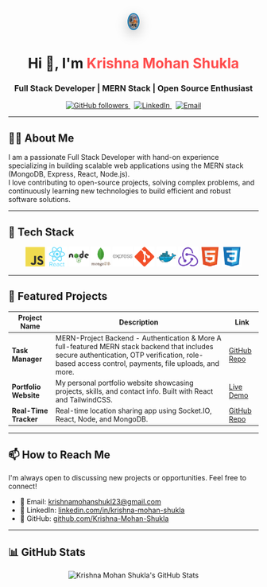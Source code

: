 <p align="center" style="margin: 50px 0;">
  <img
    src="./assets/banner.png"
    alt="Krishna Mohan Shukla - 3D Banner"
    style="
      width: 20%;
      max-width: 20px;
      height: auto;
      border-radius: 50%;
      max-height: 150px;
      box-shadow: 0 8px 24px rgba(0, 0, 0, 0.25);
      object-fit: contain;
      border: 2px solid #0073b1; /* LinkedIn blue border */
      background-color: #f3f6f8; /* light subtle background */
      display: block;
      margin-left: auto;
      margin-right: auto;
    "
  />
</p>






<h1 align="center">Hi 👋, I'm <span style="color:#ff4d4d;">Krishna Mohan Shukla</span></h1>
<h3 align="center">Full Stack Developer | MERN Stack | Open Source Enthusiast</h3>

<p align="center">
  <a href="https://github.com/Krishna-Mohan-Shukla" target="_blank">
    <img alt="GitHub followers" src="https://img.shields.io/github/followers/Krishna-Mohan-Shukla?style=social" />
  </a>
  &nbsp;
  <a href="https://www.linkedin.com/in/krishna-mohan-shukla" target="_blank">
    <img alt="LinkedIn" src="https://img.shields.io/badge/LinkedIn-0077B5?style=for-the-badge&logo=linkedin&logoColor=white" />
  </a>
  &nbsp;
  <a href="mailto:krishnamohanshukla23@gmail.com" target="_blank">
    <img alt="Email" src="https://img.shields.io/badge/Email-D14836?style=for-the-badge&logo=gmail&logoColor=white" />
  </a>
</p>

---

## 👨‍💻 About Me

I am a passionate Full Stack Developer with hand-on experience specializing in building scalable web applications using the MERN stack (MongoDB, Express, React, Node.js).  
I love contributing to open-source projects, solving complex problems, and continuously learning new technologies to build efficient and robust software solutions.

---

## 🚀 Tech Stack

<p align="center">
  <img src="https://raw.githubusercontent.com/devicons/devicon/master/icons/javascript/javascript-original.svg" alt="JavaScript" width="40" height="40" />
  <img src="https://raw.githubusercontent.com/devicons/devicon/master/icons/react/react-original-wordmark.svg" alt="React" width="40" height="40" />
  <img src="https://raw.githubusercontent.com/devicons/devicon/master/icons/nodejs/nodejs-original-wordmark.svg" alt="Node.js" width="40" height="40" />
  <img src="https://raw.githubusercontent.com/devicons/devicon/master/icons/mongodb/mongodb-original-wordmark.svg" alt="MongoDB" width="40" height="40" />
  <img src="https://raw.githubusercontent.com/devicons/devicon/master/icons/express/express-original-wordmark.svg" alt="Express" width="40" height="40" />
  <img src="https://raw.githubusercontent.com/devicons/devicon/master/icons/git/git-original.svg" alt="Git" width="40" height="40" />
  <img src="https://raw.githubusercontent.com/devicons/devicon/master/icons/docker/docker-original.svg" alt="Docker" width="40" height="40" />
  <img src="https://raw.githubusercontent.com/devicons/devicon/master/icons/redux/redux-original.svg" alt="Redux" width="40" height="40" />
  <img src="https://raw.githubusercontent.com/devicons/devicon/master/icons/html5/html5-original.svg" alt="HTML5" width="40" height="40" />
  <img src="https://raw.githubusercontent.com/devicons/devicon/master/icons/css3/css3-original.svg" alt="CSS3" width="40" height="40" />
</p>

---

## 📂 Featured Projects

| Project Name | Description | Link |
|--------------|-------------|------|
| **Task Manager** |MERN-Project Backend - Authentication & More A full-featured MERN stack backend that includes secure authentication, OTP verification, role-based access control, payments, file uploads, and more. | [GitHub Repo](https://github.com/Krishna-Mohan-Shukla/DSABuddy) |
| **Portfolio Website** | My personal portfolio website showcasing projects, skills, and contact info. Built with React and TailwindCSS. | [Live Demo](https://github.com/Krishna-Mohan-Shukla/profile) |
| **Real-Time Tracker** |Real-time location sharing app using Socket.IO, React, Node, and MongoDB. | [GitHub Repo](https://github.com/Krishna-Mohan-Shukla/Live-Location) |

---

## 📫 How to Reach Me

I'm always open to discussing new projects or opportunities. Feel free to connect!

- 📧 Email: krishnamohanshukl23@gmail.com  
- 🔗 LinkedIn: [linkedin.com/in/krishna-mohan-shukla](https://www.linkedin.com/in/krishna-mohan-shukla-76a075362/)  
- 🐙 GitHub: [github.com/Krishna-Mohan-Shukla](https://github.com/Krishna-Mohan-Shukla) 

---

## 📊 GitHub Stats

<p align="center">
  <img src="https://github-readme-stats.vercel.app/api?username=Krishna-Mohan-Shukla&show_icons=true&theme=radical" alt="Krishna Mohan Shukla's GitHub Stats" />
</p>













